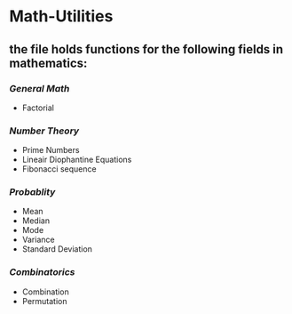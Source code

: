 # Math-Utilities

## the file holds functions for the following fields in mathematics:

### *General Math*
  * Factorial

### *Number Theory*
  * Prime Numbers
  * Lineair Diophantine Equations
  * Fibonacci sequence

### *Probablity*
  * Mean
  * Median
  * Mode
  * Variance
  * Standard Deviation

### *Combinatorics*
  * Combination
  * Permutation
